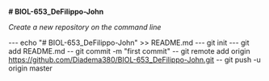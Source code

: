 **# BIOL-653_DeFilippo-John**

_Create a new repository on the command line_

--- echo "# BIOL-653_DeFilippo-John" >> README.md
--- git init
--- git add README.md
-- git commit -m "first commit"
-- git remote add origin https://github.com/Diadema380/BIOL-653_DeFilippo-John.git
-- git push -u origin master

